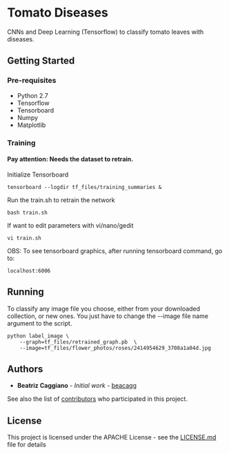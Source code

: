 # Tomato Diseases

CNNs and Deep Learning (Tensorflow) to classify tomato leaves with diseases. 

## Getting Started

### Pre-requisites
* Python 2.7
* Tensorflow
* Tensorboard
* Numpy
* Matplotlib



### Training

#### Pay attention: Needs the dataset to retrain.

Initialize Tensorboard

```
tensorboard --logdir tf_files/training_summaries &
```

Run the train.sh to retrain the network

```
bash train.sh
```

If want to edit parameters with vi/nano/gedit 
```
vi train.sh
```
OBS: To see tensorboard graphics, after running tensorboard command, go to:

```
localhost:6006
```


## Running 

To classify any image file you choose, either from your downloaded collection, or new ones. You just have to change the 
--image file name argument to the script.

```
python label_image \
    --graph=tf_files/retrained_graph.pb  \
    --image=tf_files/flower_photos/roses/2414954629_3708a1a04d.jpg 
```


## Authors

* **Beatriz Caggiano** - *Initial work* - [beacagg](https://github.com/beacagg)

See also the list of [contributors](https://github.com/your/project/contributors) who participated in this project.

## License

This project is licensed under the APACHE License - see the [LICENSE.md](LICENSE.md) file for details






